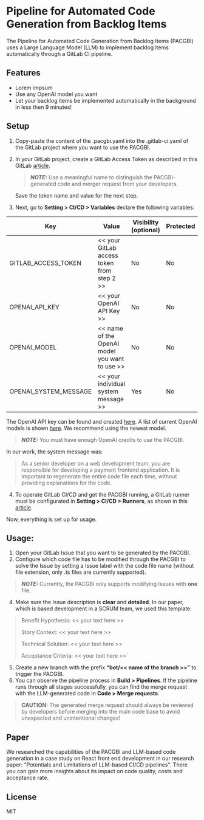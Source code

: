 # Pipeline for Automated Code Generation from Backlog Items

The Pipeline for Automated Code Generation from Backlog Items (PACGBI) uses a Large Language Model (LLM) to implement backlog items automatically through a GitLab CI pipeline.

## Features

- Lorem impsum
- Use any OpenAI model you want
- Let your backlog items be implemented automatically in the background in less then 9 minutes!

## Setup

1. Copy-paste the content of the .pacgbi.yaml into the .gitlab-ci.yaml of the GitLab project where you want to use the PACGBI.
2. In your GitLab project, create a GitLab Access Token as described in this GitLab [article](https://docs.gitlab.com/ee/user/project/settings/project_access_tokens.html#create-a-project-access-token).
    > **_NOTE:_**  Use a meaningful name to distinguish the PACGBI-generated code and merger request from your developers. 
    
    Save the token name and value for the next step.
3. Next, go to **Setting > CI/CD > Variables** declare the following variables:

| Key | Value | Visibility (optional) | Protected |
| --- | --- | --- | --- |
| GITLAB_ACCESS_TOKEN | << your GitLab access token from step 2 >> | No | No |
| OPENAI_API_KEY | << your OpenAI API Key >> | No | No |
| OPENAI_MODEL | << name of the OpenAI model you want to use >> | No | No |
| OPENAI_SYSTEM_MESSAGE | << your individual system message >> | Yes | No |

The OpenAI API key can be found and created [here](https://platform.openai.com/api-keys). A list of current OpenAI models is shown [here](https://platform.openai.com/docs/models). We recommend using the newest model.

> **_NOTE:_** You must have enough OpenAI credits to use the PACGBI.

In our work, the system message was: 
>As a senior developer on a web development team, you are responsible for developing a payment frontend application. It is important to regenerate the entire code file each time, without providing explanations for the code.

4. To operate GitLab CI/CD and get the PACGBI running, a GitLab runner must be configurated in **Setting > CI/CD > Runners**, as shown in this [article](https://docs.gitlab.com/runner/).

Now, everything is set up for usage.

## Usage:

1. Open your GitLab Issue that you want to be generated by the PACGBI.
2. Configure which code file has to be modified through the PACGBI to solve the Issue by setting a Issue label with the code file name (without file extension, only .ts files are currently supported).
> **_NOTE:_** Currently, the PACGBI only supports modifying Issues with **one** file.
4. Make sure the Issue description is **clear** and **detailed**. In our paper, which is based development in a SCRUM team, we used this template:

> Benefit Hypothesis: << your text here >>
>
> Story Context: << your text here >>
>
> Technical Solution: << your text here >>
>
> Acceptance Criteria: << your text here >>`
5. Create a new branch with the prefix **“bot/<< name of the branch >>”** to trigger the PACGBI.
6. You can observe the pipeline process in **Build > Pipelines**. If the pipeline runs through all stages successfully, you can find the merge request with the LLM-generated code in **Code > Merge requests**.
> **CAUTION:** The generated merge request should always be reviewed by developers before merging into the main code base to avoid unexpected and unintentional changes!

## Paper

We researched the capabilities of the PACGBI and LLM-based code generation in a case study on React front end development in our research paper: "Potentials and Limitations of LLM-based CI/CD pipelines". There you can gain more insights about its impact on code quality, costs and acceptance rate.

## License

MIT
